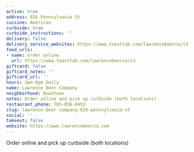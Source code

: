 ```yaml
---
active: true
address: 826 Pennsylvania St
cuisine: American
curbside: true
curbside_instructions: ''
delivery: false
delivery_service_websites: https://www.toasttab.com/lawrencebeerco/v3
food_urls:
- name: order online
  url: https://www.toasttab.com/lawrencebeerco/v3
giftcard: false
giftcard_notes: ''
giftcard_url: ''
hours: 3pm-8pm Daily
name: Lawrence Beer Company
neighborhood: Downtown
notes: Order online and pick up curbside (both locations)
restaurant_phone: 785-856-0453
slug: lawrence-beer-company-826-pennsylvania-st
social: ''
takeout: false
website: https://www.lawrencebeerco.com
---
```


Order online and pick up curbside (both locations)